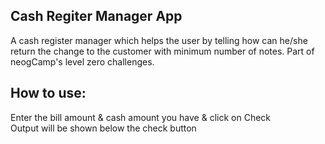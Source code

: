 ## Cash Regiter Manager App 
A cash register manager which helps the user by telling how can he/she return the change to the customer with minimum number of notes. Part of neogCamp's level zero challenges.


## How to use:
Enter the bill amount & cash amount you have & click on Check
<br>
Output will be shown below the check button
